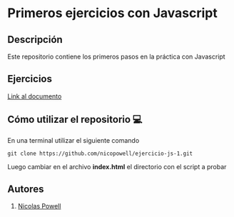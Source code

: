 # Primeros ejercicios con Javascript

## Descripción

Este repositorio contiene los primeros pasos en la práctica con Javascript

## Ejercicios

[Link al documento](https://docs.google.com/document/d/1uK1b6C5CoplLNj2N7rkqzMs4-NrY9oeIUAfhpeDqfK8/edit?usp=sharing)

## Cómo utilizar el repositorio 💻

En una terminal utilizar el siguiente comando

```
git clone https://github.com/nicopowell/ejercicio-js-1.git
```

Luego cambiar en el archivo **index.html** el directorio con el script a probar

## Autores

1. [Nicolas Powell](https://github.com/nicopowell)
